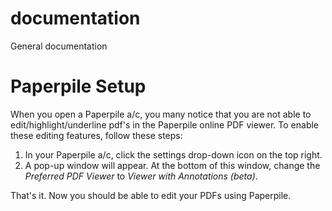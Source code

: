 # documentation
General documentation


# Paperpile Setup

When you open a Paperpile a/c, you many notice that you are not able to edit/highlight/underline pdf's in the Paperpile online PDF viewer. To enable these editing features, follow these steps:
1. In your Paperpile a/c, click the settings drop-down icon on the top right. 
2. A pop-up window will appear. At the bottom of this window, change the *Preferred PDF Viewer* to *Viewer with Annotations (beta)*.

That's it. Now you should be able to edit your PDFs using Paperpile. 
